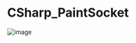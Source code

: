 # CSharp_PaintSocket
![image](https://user-images.githubusercontent.com/33834505/91003993-1630b980-e5fd-11ea-99bb-ab35ce0bd748.png)
